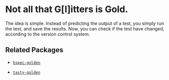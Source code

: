 # Not all that G[l]itters is Gold.

The idea is simple. Instead of predicting the output of a test, you simply run
the test, and save the results. Now, you can check if the test have changed,
according to the version control system.

## Related Packages

- [`hspec-golden`](https://hackage.haskell.org/package/hspec-golden)

- [`tasty-golden`](https://hackage.haskell.org/package/tasty-golden)
